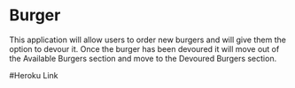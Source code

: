# Burger

This application will allow users to order new burgers and will give them the option to devour it.
Once the burger has been devoured it will move out of the Available Burgers section and move to the 
Devoured Burgers section.

#Heroku Link
